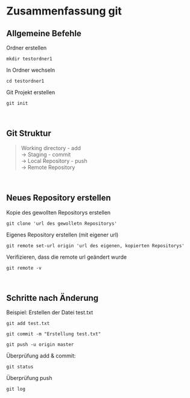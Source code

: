 # Zusammenfassung git

## Allgemeine Befehle

Ordner erstellen

    mkdir testordner1	

In Ordner wechseln	

    cd testordner1

Git Projekt erstellen

    git init
<br>

## Git Struktur

> Working directory - add <br>
 -> Staging - commit <br>
  -> Local Repository - push <br>
   -> Remote Repository <br>
<br>

## Neues Repository erstellen
Kopie des gewollten Repositorys erstellen

    git clone 'url des gewolletn Repositorys'

Eigenes Repository erstellen (mit eigener url)

    git remote set-url origin 'url des eigenen, kopierten Repositorys'

Verifizieren, dass die remote url geändert wurde

    git remote -v
<br>

## Schritte nach Änderung

Beispiel: Erstellen der Datei test.txt

    git add test.txt
   
    git commit -m "Erstellung test.txt"

    git push -u origin master

Überprüfung add & commit:

    git status
Überprüfung push

    git log
